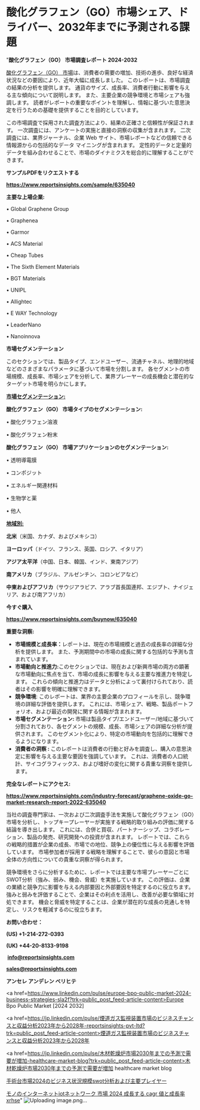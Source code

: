 # 酸化グラフェン（GO）市場シェア、ドライバー、2032年までに予測される課題

"<strong>酸化グラフェン（GO） 市場調査レポート 2024-2032</strong>

<a href=https://www.reportsinsights.com/sample/635040>酸化グラフェン（GO） 市場</a>は、消費者の需要の増加、技術の進歩、良好な経済状況などの要因により、近年大幅に成長しました。 このレポートは、市場調査の結果の分析を提供します。 通貨のサイズ、成長率、消費者行動に影響を与える主な傾向について説明します。 また、主要企業の競争環境と市場シェアも強調します。 読者がレポートの重要なポイントを理解し、情報に基づいた意思決定を行うための基礎を提供することを目的としています。

この市場調査で採用された調査方法により、結果の正確さと信頼性が保証されます。 一次調査には、アンケートの実施と直接の洞察の収集が含まれます。 二次調査には、業界ジャーナル、企業 Web サイト、市場レポートなどの信頼できる情報源からの包括的なデータ マイニングが含まれます。 定性的データと定量的データを組み合わせることで、市場のダイナミクスを総合的に理解することができます。

<strong><b>サンプルPDFをリクエストする</b></strong>

<a href=https://www.reportsinsights.com/sample/635040><strong><u>https://www.reportsinsights.com/sample/635040</u></strong></a>

<strong>主要な上場企業:</strong>

• Global Graphene Group

• Graphenea

• Garmor

• ACS Material

• Cheap Tubes

• The Sixth Element Materials

• BGT Materials

• UNIPL

• Allightec

• E WAY Technology

• LeaderNano

• Nanoinnova

<strong>市場セグメンテーション</strong>

このセクションでは、製品タイプ、エンドユーザー、流通チャネル、地理的地域などのさまざまなパラメータに基づいて市場を分割します。 各セグメントの市場規模、成長率、市場シェアを分析して、業界プレーヤーの成長機会と潜在的なターゲット市場を明らかにします。

<strong><u>市場セグメンテーション</u></strong><strong><u>:</u></strong>

<strong>酸化グラフェン（GO） 市場タイプのセグメンテーション:</strong>

• 酸化グラフェン溶液

• 酸化グラフェン粉末

<strong>酸化グラフェン（GO） 市場アプリケーションのセグメンテーション:</strong>

• 透明導電膜

• コンポジット

• エネルギー関連材料

• 生物学と薬

• 他人

<strong><u>地域別</u></strong><strong><u>:</u></strong>

<strong>北米</strong>（米国、カナダ、およびメキシコ）

<strong>ヨーロッパ</strong>（ドイツ、フランス、英国、ロシア、イタリア）

<strong>アジア太平洋</strong>（中国、日本、韓国、インド、東南アジア）

<strong>南アメリカ</strong>（ブラジル、アルゼンチン、コロンビアなど）

<strong>中東およびアフリカ</strong>（サウジアラビア、アラブ首長国連邦、エジプト、ナイジェリア、および南アフリカ）

<strong>今すぐ購入</strong>

<a href=https://www.reportsinsights.com/buynow/635040><strong><u>https://www.reportsinsights.com/buynow/635040</u></strong></a>

<strong>重要な洞察:</strong>
<ul>
  <li><strong>市場規模と成長率：</strong>レポートは、現在の市場規模と過去の成長率の詳細な分析を提供します。 また、予測期間中の市場の成長に関する包括的な予測も含まれています。</li>
  <li><strong>市場動向と推進力:</strong>このセクションでは、現在および新興市場の両方の顕著な市場動向に焦点を当て、市場の成長に影響を与える主要な推進力を特定します。 これらの傾向と推進力はデータと分析によって裏付けられており、読者はその影響を明確に理解できます。</li>
  <li><strong>競争環境</strong>: このレポートは、業界の主要企業のプロフィールを示し、競争環境の詳細な評価を提供します。 これには、市場シェア、戦略、製品ポートフォリオ、および最近の開発に関する情報が含まれます。</li>
  <li><strong>市場セグメンテーション: </strong>市場は製品タイプ/エンドユーザー/地域に基づいて分割されており、各セグメントの規模、成長、市場シェアの詳細な分析が提供されます。 このセグメント化により、特定の市場動向を包括的に理解できるようになります。</li>
  <li><strong>消費者の洞察 : </strong>このレポートは消費者の行動と好みを調査し、購入の意思決定に影響を与える主要な要因を強調しています。 これは、消費者の人口統計、サイコグラフィックス、および嗜好の変化に関する貴重な洞察を提供します。</li>
</ul>
<strong>完全なレポートにアクセス:</strong>

<a href=https://www.reportsinsights.com/industry-forecast/graphene-oxide-go-market-research-report-2022-635040><strong><u><b>https://www.reportsinsights.com/industry-forecast/graphene-oxide-go-market-research-report-2022-635040</b></u></strong></a>

当社の調査専門家は、一次および二次調査手法を実施して酸化グラフェン（GO）市場を分析し、トップキープレーヤーが実施する戦略的取り組みの評価に関する結論を導き出します。 これには、合併と買収、パートナーシップ、コラボレーション、製品の発売、研究開発への投資が含まれます。 レポートでは、これらの戦略的措置が企業の成長、市場での地位、競争上の優位性に与える影響を評価しています。 市場参加者が採用する戦略を理解することで、彼らの意図と市場全体の方向性についての貴重な洞察が得られます。

競争環境をさらに分析するために、レポートでは主要な市場プレーヤーごとにSWOT分析（強み、弱み、機会、脅威）を実施しています。 この評価は、企業の業績と競争力に影響を与える内部要因と外部要因を特定するのに役立ちます。 強みと弱みを評価することで、企業はその利点を活用し、改善が必要な領域に対処できます。 機会と脅威を特定することは、企業が潜在的な成長の見通しを特定し、リスクを軽減するのに役立ちます。

<strong>お問い合わせ：</strong>

<strong>(US) +1-214-272-0393</strong>

<strong>(UK) +44-20-8133-9198</strong>

<strong> </strong><a href=info@reportsinsights.com><strong><u>info@reportsinsights.com</u></strong></a>

<a href=sales@reportsinsights.com><strong><u>sales@reportsinsights.com</u></strong></a>

<strong>アンセレ アンデレン ベリヒテ</strong>

<a href=https://www.linkedin.com/pulse/europe-bpo-public-market-2024-business-strategies-sla2f?trk=public_post_feed-article-content>Europe Bpo Public Market [2024 2032]</a>

<a href=https://jp.linkedin.com/pulse/煙道ガス監視装置市場のビジネスチャンスと収益分析2023年から2028年-reportsinsights-pvt-ltd?trk=public_post_feed-article-content>煙道ガス監視装置市場のビジネスチャンスと収益分析2023年から2028年</a>

<a href=https://jp.linkedin.com/pulse/木材乾燥炉市場2030年までの予測で需要が増加-healthcare-market-blog?trk=public_post_feed-article-content>木材乾燥炉市場2030年までの予測で需要が増加 healthcare market blog</a>

<a href=https://www.linkedin.com/pulse/手術台市場2024のビジネス状況規模swot分析および主要プレイヤー-community-market-research/>手術台市場2024のビジネス状況規模swot分析および主要プレイヤー</a>

<a href=https://www.linkedin.com/pulse/モノのインターネットiotネットワーク-市場-2024-成長する-cagr-値と成長率-xrhse/>モノのインターネットiotネットワーク 市場 2024 成長する cagr 値と成長率 xrhse</a>"
![Uploading image.png…]()
